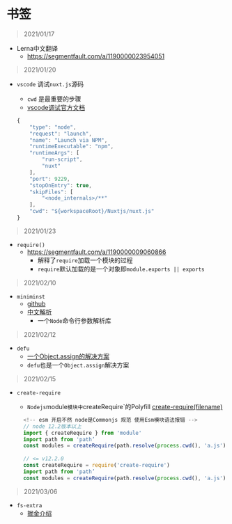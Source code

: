 # 书签

> 2021/01/17

+ Lerna中文翻译
  + <https://segmentfault.com/a/1190000023954051>

>2021/01/20

+ `vscode` 调试`nuxt.js`源码
  + `cwd` 是最重要的步骤
  + [vscode调试官方文档](https://github.com/nuxt/nuxtjs.org/blob/master/content/en/_archives/guide/contribution-guide.md)

  ```js
  {
      "type": "node",
      "request": "launch",
      "name": "Launch via NPM",
      "runtimeExecutable": "npm",
      "runtimeArgs": [
          "run-script",
          "nuxt"
      ],
      "port": 9229,
      "stopOnEntry": true,
      "skipFiles": [
          "<node_internals>/**"
      ],
      "cwd": "${workspaceRoot}/Nuxtjs/nuxt.js"
  }
  ```

>2021/01/23

+ `require()`
  + <https://segmentfault.com/a/1190000009060866>
    + 解释了`require`加载一个模块的过程
    + `require`默认加载的是一个对象即`module.exports || exports`

> 2021/02/10

+ `miniminst`
  + [github](https://www.npmjs.com/package/minimist)
  + [中文解析](https://jarvys.github.io/2014/06/01/minimist-js/)
    + 一个`Node`命令行参数解析库

>2021/02/12

+ `defu`
  + [一个Object.assign的解决方案](https://www.lodashjs.com/docs/lodash.defaultsDeep)
  + `defu`也是一个`Object.assign`解决方案

> 2021/02/15

+ `create-require`
  + `Nodejs`module`模块中`createRequire`的Polyfill [create-require(filename)](https://www.npmjs.com/package/create-require)
  
  ```js
    <!-- esm 开启不然 node是Commonjs 规范 使用Esm模块语法报错 -->
    // node 12.2版本以上
    import { createRequire } from 'module'
    import path from 'path’
    const modules = createRequire(path.resolve(process.cwd(), 'a.js')) // 根目录下面有一个a.js
    
    // <= v12.2.0
    const createRequire = require('create-require')
    import path from 'path’
    const modules = createRequire(path.resolve(process.cwd(), 'a.js')) // 根目录下面有一个a.js
  ```

> 2021/03/06

+ `fs-extra`
  + [掘金介绍](https://juejin.cn/post/6844903641594216455)
